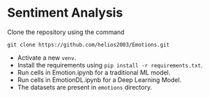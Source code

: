 # Sentiment Analysis

Clone the repository using the command
```
git clone https://github.com/helios2003/Emotions.git
```
- Activate a new ``venv``.
- Install the requirements using ``pip install -r requirements.txt``.
- Run cells in Emotion.ipynb for a traditional ML model.
- Run cells in EmotionDL.ipynb for a Deep Learning Model.
- The datasets are present in ``emotions`` directory.
